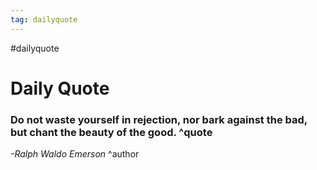 ```yaml
---
tag: dailyquote
---
```


#dailyquote

# Daily Quote

### Do not waste yourself in rejection, nor bark against the bad, but chant the beauty of the good. ^quote
*-Ralph Waldo Emerson* ^author
